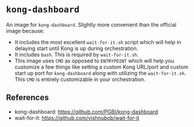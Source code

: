 # `kong-dashboard`

An image for `kong-dashboard`. Slightly more convenient than the official image because:

* It includes the most excellent `wait-for-it.sh` script which will help in delaying start until Kong is up during orchestration.
* It includes `bash`. This is required by `wait-for-it.sh`.
* This image uses `CMD` as opposed to `ENTRYPOINT` which will help you customize a few things like setting a custom Kong URL/port and custom start up port for `kong-dashboard` along with utilizing the `wait-for-it.sh`. This `CMD` is entirely customizable in your orchestration.

## References

* kong-dashboard: https://github.com/PGBI/kong-dashboard
* wait-for-it: https://github.com/vishnubob/wait-for-it
